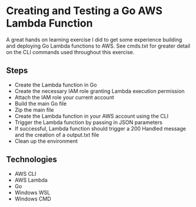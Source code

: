 # Creating and Testing a Go AWS Lambda Function

A great hands on learning exercise I did to get some experience building and deploying Go Lambda functions to AWS. See cmds.txt for greater detail on the CLI commands used throughout this exercise.

## Steps
* Create the Lambda function in Go
* Create the necessary IAM role granting Lambda execution permission
* Attach the IAM role your current account
* Build the main Go file
* Zip the main file
* Create the Lambda function in your AWS account using the CLI
* Trigger the Lambda function by passing in JSON parameters
* If successful, Lambda function should trigger a 200 Handled message and the creation of a output.txt file
* Clean up the environment

## Technologies
* AWS CLI
* AWS Lambda
* Go
* Windows WSL
* Windows CMD